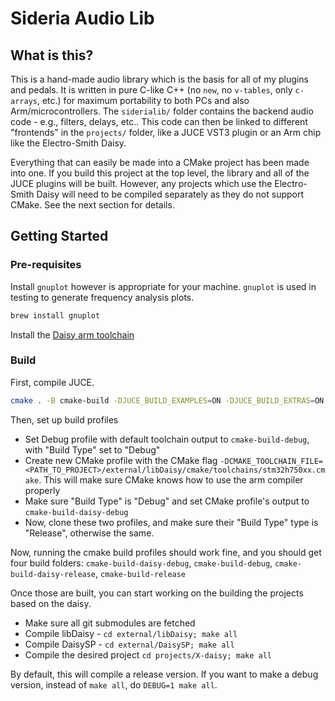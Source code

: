 # Sideria Audio Lib

## What is this?

This is a hand-made audio library which is the basis for all of my plugins and pedals. It is written in pure C-like C++ (no `new`, no `v-tables`, only `c-arrays`, etc.) for maximum portability to both PCs and also Arm/microcontrollers. The `siderialib/` folder contains the backend audio code - e.g., filters, delays, etc.. This code can then be linked to different "frontends" in the `projects/` folder, like a JUCE VST3 plugin or an Arm chip like the Electro-Smith Daisy.

Everything that can easily be made into a CMake project has been made into one. If you build this project at the top level, the library and all of the JUCE plugins will be built. However, any projects which use the Electro-Smith Daisy will need to be compiled separately as they do not support CMake. See the next section for details.

## Getting Started

### Pre-requisites

Install `gnuplot` however is appropriate for your machine. `gnuplot` is used in testing to generate
frequency analysis plots.

```bash
brew install gnuplot
```

Install the [Daisy arm toolchain](https://github.com/electro-smith/DaisyWiki/wiki/1.-Setting-Up-Your-Development-Environment#1-Install-the-Toolchain)

### Build

First, compile JUCE.
```bash
cmake . -B cmake-build -DJUCE_BUILD_EXAMPLES=ON -DJUCE_BUILD_EXTRAS=ON
```

Then, set up build profiles
- Set Debug profile with default toolchain output to `cmake-build-debug`, with "Build Type" set to "Debug"
- Create new CMake profile with the CMake flag `-DCMAKE_TOOLCHAIN_FILE=<PATH_TO_PROJECT>/external/libDaisy/cmake/toolchains/stm32h750xx.cmake`. This will make sure CMake knows how to use the arm compiler properly
- Make sure "Build Type" is "Debug" and set CMake profile's output to `cmake-build-daisy-debug`
- Now, clone these two profiles, and make sure their "Build Type" type is "Release", otherwise the same.

Now, running the cmake build profiles should work fine, and you should get
four build folders: `cmake-build-daisy-debug`, `cmake-build-debug`, `cmake-build-daisy-release`, `cmake-build-release`

Once those are built, you can start working on the building the projects
based on the daisy.
- Make sure all git submodules are fetched
- Compile libDaisy - `cd external/libDaisy; make all`
- Compile DaisySP - `cd external/DaisySP; make all`
- Compile the desired project `cd projects/X-daisy; make all`

By default, this will compile a release version. If you want to make a debug
version, instead of `make all`, do `DEBUG=1 make all`.

